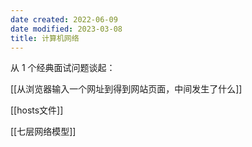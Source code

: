 ```yaml
---
date created: 2022-06-09
date modified: 2023-03-08
title: 计算机网络
---
```


从 1 个经典面试问题谈起：

[[从浏览器输入一个网址到得到网站页面，中间发生了什么]]

[[hosts文件]]

[[七层网络模型]]
